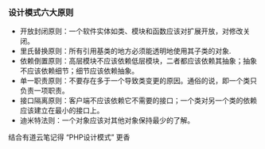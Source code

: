 ### 设计模式六大原则
* 开放封闭原则：一个软件实体如类、模块和函数应该对扩展开放，对修改关闭。    
* 里氏替换原则：所有引用基类的地方必须能透明地使用其子类的对象.
* 依赖倒置原则：高层模块不应该依赖低层模块，二者都应该依赖其抽象；抽象不应该依赖细节；细节应该依赖抽象。
* 单一职责原则：不要存在多于一个导致类变更的原因。通俗的说，即一个类只负责一项职责。
* 接口隔离原则：客户端不应该依赖它不需要的接口；一个类对另一个类的依赖应该建立在最小的接口上。
* 迪米特法则：一个对象应该对其他对象保持最少的了解。

结合有道云笔记得 “PHP设计模式” 更香